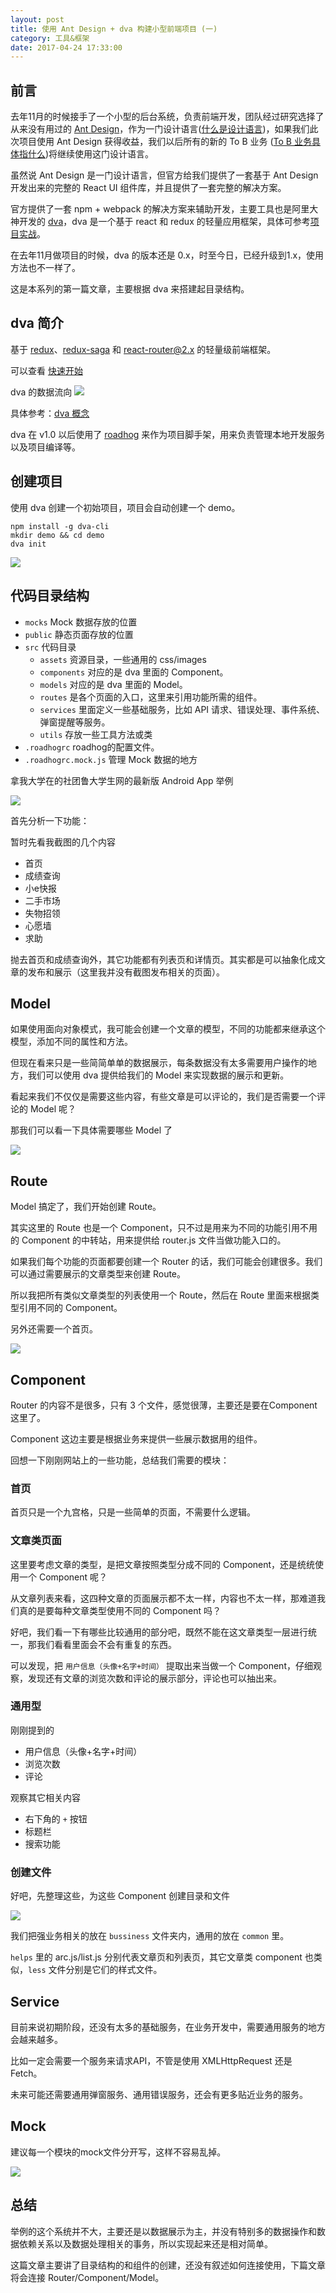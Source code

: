 ```yaml
---
layout: post
title: 使用 Ant Design + dva 构建小型前端项目 (一)
category: 工具&框架
date: 2017-04-24 17:33:00
---
```

## 前言
去年11月的时候接手了一个小型的后台系统，负责前端开发，团队经过研究选择了从来没有用过的 [Ant Design](https://ant.design/index-cn)，作为一门设计语言([什么是设计语言](https://www.zhihu.com/question/47144626/answer/121635402))，如果我们此次项目使用 Ant Design 获得收益，我们以后所有的新的 To B 业务 ([To B 业务具体指什么](https://www.zhihu.com/question/37841619))将继续使用这门设计语言。

虽然说 Ant Design 是一门设计语言，但官方给我们提供了一套基于 Ant Design 开发出来的完整的 React UI 组件库，并且提供了一套完整的解决方案。

官方提供了一套 npm + webpack 的解决方案来辅助开发，主要工具也是阿里大神开发的 [dva](https://github.com/dvajs/dva)，dva 是一个基于 react 和 redux 的轻量应用框架，具体可参考[项目实战](https://ant.design/docs/react/practical-projects-cn)。

在去年11月做项目的时候，dva 的版本还是 0.x，时至今日，已经升级到1.x，使用方法也不一样了。

这是本系列的第一篇文章，主要根据 dva 来搭建起目录结构。

## dva 简介

基于 [redux](https://github.com/reactjs/redux)、[redux-saga](https://github.com/yelouafi/redux-saga) 和 [react-router@2.x](https://github.com/ReactTraining/react-router/tree/v2.8.1) 的轻量级前端框架。

可以查看 [快速开始](https://github.com/dvajs/dva/blob/master/docs/GettingStarted.md)

dva 的数据流向
![](https://camo.githubusercontent.com/c826ff066ed438e2689154e81ff5961ab0b9befe/68747470733a2f2f7a6f732e616c697061796f626a656374732e636f6d2f726d73706f7274616c2f505072657245414b62496f445a59722e706e67)

具体参考：[dva 概念](https://github.com/dvajs/dva/blob/master/docs/Concepts_zh-CN.md)

dva 在 v1.0 以后使用了 [roadhog](https://github.com/sorrycc/roadhog) 来作为项目脚手架，用来负责管理本地开发服务以及项目编译等。

## 创建项目

使用 dva 创建一个初始项目，项目会自动创建一个 demo。

```
npm install -g dva-cli
mkdir demo && cd demo
dva init
```

![](http://p3.qhimg.com/t017231fc68f3785c69.jpg)


## 代码目录结构

- `mocks` Mock 数据存放的位置
- `public` 静态页面存放的位置
- `src` 代码目录
    - `assets` 资源目录，一些通用的 css/images
    - `components` 对应的是 dva 里面的 Component。
    - `models` 对应的是 dva 里面的 Model。
    - `routes` 是各个页面的入口，这里来引用功能所需的组件。
    - `services` 里面定义一些基础服务，比如 API 请求、错误处理、事件系统、弹窗提醒等服务。
    - `utils` 存放一些工具方法或类
- `.roadhogrc` roadhog的配置文件。
- `.roadhogrc.mock.js` 管理 Mock 数据的地方

拿我大学在的社团鲁大学生网的最新版 Android App 举例

![](http://p6.qhimg.com/t011ddf5c3a872ac23e.jpg)

首先分析一下功能：

暂时先看我截图的几个内容

- 首页
- 成绩查询
- 小e快报
- 二手市场
- 失物招领
- 心愿墙
- 求助

抛去首页和成绩查询外，其它功能都有列表页和详情页。其实都是可以抽象化成文章的发布和展示（这里我并没有截图发布相关的页面）。

## Model

如果使用面向对象模式，我可能会创建一个文章的模型，不同的功能都来继承这个模型，添加不同的属性和方法。

但现在看来只是一些简简单单的数据展示，每条数据没有太多需要用户操作的地方，我们可以使用 dva 提供给我们的 Model 来实现数据的展示和更新。

看起来我们不仅仅是需要这些内容，有些文章是可以评论的，我们是否需要一个评论的 Model 呢？

那我们可以看一下具体需要哪些 Model 了

![](http://p0.qhimg.com/t013da4d0860a0bf518.jpg)

## Route

Model 搞定了，我们开始创建 Route。

其实这里的 Route 也是一个 Component，只不过是用来为不同的功能引用不用的 Component 的中转站，用来提供给 router.js 文件当做功能入口的。

如果我们每个功能的页面都要创建一个 Router 的话，我们可能会创建很多。我们可以通过需要展示的文章类型来创建 Route。

所以我把所有类似文章类型的列表使用一个 Route，然后在 Route 里面来根据类型引用不同的 Component。

另外还需要一个首页。

![](http://p6.qhimg.com/t0143a1ca3a2a1d9619.jpg)

## Component

Router 的内容不是很多，只有 3 个文件，感觉很薄，主要还是要在Component这里了。

Component 这边主要是根据业务来提供一些展示数据用的组件。

回想一下刚刚网站上的一些功能，总结我们需要的模块：

### 首页

首页只是一个九宫格，只是一些简单的页面，不需要什么逻辑。

### 文章类页面

这里要考虑文章的类型，是把文章按照类型分成不同的 Component，还是统统使用一个 Component 呢？

从文章列表来看，这四种文章的页面展示都不太一样，内容也不太一样，那难道我们真的是要每种文章类型使用不同的 Component 吗？

好吧，我们看一下有哪些比较通用的部分吧，既然不能在这文章类型一层进行统一，那我们看看里面会不会有重复的东西。

可以发现，把 `用户信息（头像+名字+时间）` 提取出来当做一个 Component，仔细观察，发现还有文章的浏览次数和评论的展示部分，评论也可以抽出来。

### 通用型

刚刚提到的

- 用户信息（头像+名字+时间）
- 浏览次数
- 评论

观察其它相关内容

- 右下角的 `+` 按钮
- 标题栏
- 搜索功能

### 创建文件

好吧，先整理这些，为这些 Component 创建目录和文件

![](http://p5.qhimg.com/t017007dec43aeede72.jpg)

我们把强业务相关的放在 `bussiness` 文件夹内，通用的放在 `common` 里。

`helps` 里的 arc.js/list.js 分别代表文章页和列表页，其它文章类 component 也类似，`less` 文件分别是它们的样式文件。

## Service

目前来说初期阶段，还没有太多的基础服务，在业务开发中，需要通用服务的地方会越来越多。

比如一定会需要一个服务来请求API，不管是使用 XMLHttpRequest 还是 Fetch。

未来可能还需要通用弹窗服务、通用错误服务，还会有更多贴近业务的服务。

## Mock

建议每一个模块的mock文件分开写，这样不容易乱掉。

![](http://p5.qhimg.com/t01bf73e9dbcb4f2286.jpg)


## 总结

举例的这个系统并不大，主要还是以数据展示为主，并没有特别多的数据操作和数据依赖关系以及数据处理相关的事务，所以实现起来还是相对简单。

这篇文章主要讲了目录结构的和组件的创建，还没有叙述如何连接使用，下篇文章将会连接 Router/Component/Model。